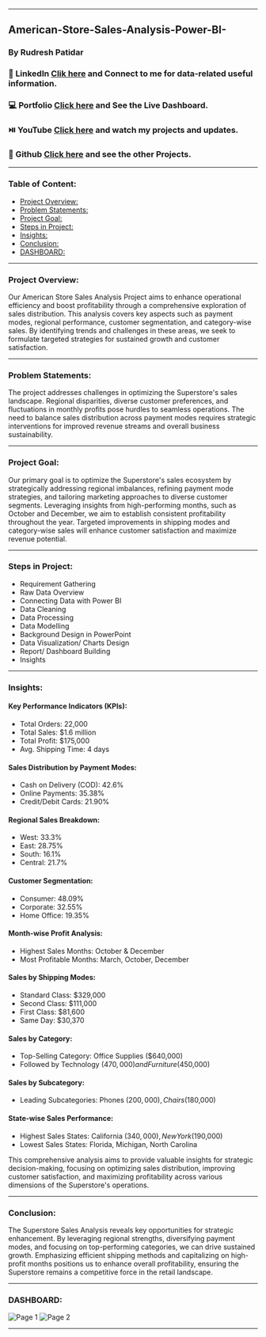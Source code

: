 __________________________________________________________________________________________

## American-Store-Sales-Analysis-Power-BI-
### By Rudresh Patidar  
### 💼 LinkedIn [Clik here](https://www.linkedin.com/in/rudresh-patidar/) and Connect to me for data-related useful information.
### 💻 Portfolio [Click here](https://www.novypro.com/profile_projects/rudreshpatidar) and See the Live Dashboard.
### ⏯️ YouTube  [Click here](https://www.youtube.com/@rudresh12810/videos) and watch my projects and updates.
### 📓 Github   [Click here](https://github.com/rudresh12810?tab=repositories) and see the other Projects. 
__________________________________________________________________________________________

### Table of Content:
- [Project Overview:](#project-overview)
- [Problem Statements:](#problem-statements)
- [Project Goal:](#project-goal)
- [Steps in Project:](#steps-in-project)
- [Insights:](#insights)
- [Conclusion:](#conclusion)
- [DASHBOARD:](#dashboard)

__________________________________________________________________________________________

### Project Overview:
Our American Store Sales Analysis Project aims to enhance operational efficiency and boost profitability through a comprehensive exploration of sales distribution. This analysis covers key aspects such as payment modes, regional performance, customer segmentation, and category-wise sales. By identifying trends and challenges in these areas, we seek to formulate targeted strategies for sustained growth and customer satisfaction.

__________________________________________________________________________________________


### Problem Statements:
The project addresses challenges in optimizing the Superstore's sales landscape. Regional disparities, diverse customer preferences, and fluctuations in monthly profits pose hurdles to seamless operations. The need to balance sales distribution across payment modes requires strategic interventions for improved revenue streams and overall business sustainability.

__________________________________________________________________________________________

### Project Goal:
Our primary goal is to optimize the Superstore's sales ecosystem by strategically addressing regional imbalances, refining payment mode strategies, and tailoring marketing approaches to diverse customer segments. Leveraging insights from high-performing months, such as October and December, we aim to establish consistent profitability throughout the year. Targeted improvements in shipping modes and category-wise sales will enhance customer satisfaction and maximize revenue potential.

__________________________________________________________________________________________


### Steps in Project:
- Requirement Gathering 
- Raw Data Overview 
- Connecting Data with Power BI 
- Data Cleaning 
- Data Processing
- Data Modelling 
- Background Design in PowerPoint 
- Data Visualization/ Charts Design 
- Report/ Dashboard Building 
- Insights 
__________________________________________________________________________________________

### Insights:
#### Key Performance Indicators (KPIs):
- Total Orders: 22,000
- Total Sales: $1.6 million
- Total Profit: $175,000
- Avg. Shipping Time: 4 days

#### Sales Distribution by Payment Modes:
- Cash on Delivery (COD): 42.6%
- Online Payments: 35.38%
- Credit/Debit Cards: 21.90%

#### Regional Sales Breakdown:
- West: 33.3%
- East: 28.75%
- South: 16.1%
- Central: 21.7%

#### Customer Segmentation:
- Consumer: 48.09%
- Corporate: 32.55%
- Home Office: 19.35%


#### Month-wise Profit Analysis:
- Highest Sales Months: October & December
- Most Profitable Months: March, October, December

#### Sales by Shipping Modes:
- Standard Class: $329,000
- Second Class: $111,000
- First Class: $81,600
- Same Day: $30,370

#### Sales by Category:
- Top-Selling Category: Office Supplies ($640,000)
- Followed by Technology ($470,000) and Furniture ($450,000)

#### Sales by Subcategory:
- Leading Subcategories: Phones ($200,000), Chairs ($180,000)

#### State-wise Sales Performance:
- Highest Sales States: California ($340,000), New York ($190,000)
- Lowest Sales States: Florida, Michigan, North Carolina

This comprehensive analysis aims to provide valuable insights for strategic decision-making, focusing on optimizing sales distribution, improving customer satisfaction, and maximizing profitability across various dimensions of the Superstore's operations.

__________________________________________________________________________________________

### Conclusion:
The Superstore Sales Analysis reveals key opportunities for strategic enhancement. By leveraging regional strengths, diversifying payment modes, and focusing on top-performing categories, we can drive sustained growth. Emphasizing efficient shipping methods and capitalizing on high-profit months positions us to enhance overall profitability, ensuring the Superstore remains a competitive force in the retail landscape.

__________________________________________________________________________________________

### DASHBOARD:

![Page 1](https://github.com/rudresh12810/American-Store-Sales-Analysis-Power-BI-/assets/76532612/fe7219f8-44fc-4204-881d-f6abb69cb32e)
![Page 2](https://github.com/rudresh12810/American-Store-Sales-Analysis-Power-BI-/assets/76532612/8ff7b135-b92a-41f7-868c-8b678c8512bc)

__________________________________________________________________________________________


